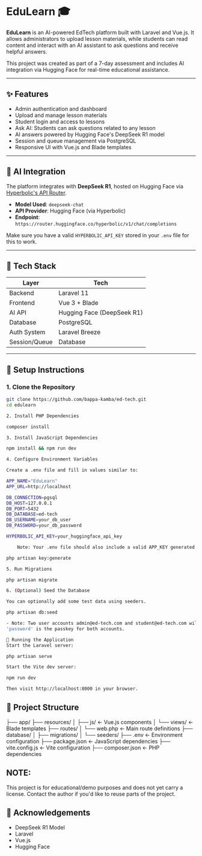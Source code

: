 # EduLearn 🎓

**EduLearn** is an AI-powered EdTech platform built with Laravel and Vue.js. It allows administrators to upload lesson materials, while students can read content and interact with an AI assistant to ask questions and receive helpful answers.

This project was created as part of a 7-day assessment and includes AI integration via Hugging Face for real-time educational assistance.

---

## ✨ Features

- Admin authentication and dashboard
- Upload and manage lesson materials
- Student login and access to lessons
- Ask AI: Students can ask questions related to any lesson
- AI answers powered by Hugging Face's DeepSeek R1 model
- Session and queue management via PostgreSQL
- Responsive UI with Vue.js and Blade templates

---

## 🧠 AI Integration

The platform integrates with **DeepSeek R1**, hosted on Hugging Face via [Hyperbolic's API Router](https://router.huggingface.co/hyperbolic/v1/chat/completions).

- **Model Used**: `deepseek-chat`
- **API Provider**: Hugging Face (via Hyperbolic)
- **Endpoint**: `https://router.huggingface.co/hyperbolic/v1/chat/completions`

Make sure you have a valid `HYPERBOLIC_API_KEY` stored in your `.env` file for this to work.

---

## 🧰 Tech Stack

| Layer        | Tech                        |
|--------------|-----------------------------|
| Backend      | Laravel 11                  |
| Frontend     | Vue 3 + Blade               |
| AI API       | Hugging Face (DeepSeek R1)  |
| Database     | PostgreSQL                  |
| Auth System  | Laravel Breeze              |
| Session/Queue| Database                    |

---

## 🚀 Setup Instructions

### 1. Clone the Repository

```bash
git clone https://github.com/bappa-kamba/ed-tech.git
cd edulearn

2. Install PHP Dependencies

composer install

3. Install JavaScript Dependencies

npm install && npm run dev

4. Configure Environment Variables

Create a .env file and fill in values similar to:

APP_NAME="EduLearn"
APP_URL=http://localhost

DB_CONNECTION=pgsql
DB_HOST=127.0.0.1
DB_PORT=5432
DB_DATABASE=ed-tech
DB_USERNAME=your_db_user
DB_PASSWORD=your_db_password

HYPERBOLIC_API_KEY=your_huggingface_api_key

    Note: Your .env file should also include a valid APP_KEY generated using:

php artisan key:generate

5. Run Migrations

php artisan migrate

6. (Optional) Seed the Database

You can optionally add some test data using seeders.

php artisan db:seed

- Note: Two user accounts admin@ed-tech.com and student@ed-tech.com will be available upon seeding. Use the admin account i order to create lessons.
'password' is the passkey for both accounts.

🏃 Running the Application
Start the Laravel server:

php artisan serve

Start the Vite dev server:

npm run dev

Then visit http://localhost:8000 in your browser.
```

## 📁 Project Structure

├── app/
├── resources/
│   ├── js/         ← Vue.js components
│   └── views/      ← Blade templates
├── routes/
│   └── web.php     ← Main route definitions
├── database/
│   ├── migrations/
│   └── seeders/
├── .env            ← Environment configuration
├── package.json    ← JavaScript dependencies
├── vite.config.js  ← Vite configuration
├── composer.json   ← PHP dependencies

## NOTE:
This project is for educational/demo purposes and does not yet carry a license. Contact the author if you'd like to reuse parts of the project.

## 🙌 Acknowledgements
- DeepSeek R1 Model
- Laravel
- Vue.js
- Hugging Face
